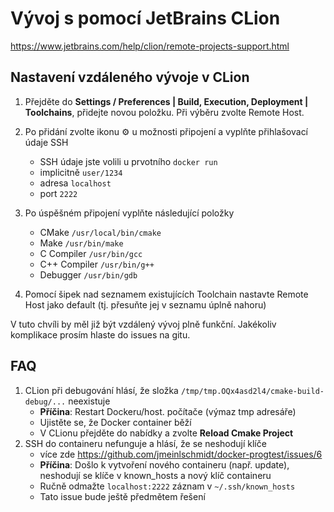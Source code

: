 # Vývoj s pomocí JetBrains CLion

https://www.jetbrains.com/help/clion/remote-projects-support.html

## Nastavení vzdáleného vývoje v CLion

1. Přejděte do **Settings / Preferences | Build, Execution, Deployment | Toolchains**, přidejte novou položku. Při výběru zvolte Remote Host.

2. Po přidání zvolte ikonu ⚙️ u možnosti připojení a vyplňte přihlašovací údaje SSH
    - SSH údaje jste volili u prvotního `docker run`
    - implicitně `user/1234`
    - adresa `localhost`
    - port `2222`

3. Po úspěšném připojení vyplňte následující položky
    - CMake `/usr/local/bin/cmake`
    - Make `/usr/bin/make`
    - C Compiler `/usr/bin/gcc`
    - C++ Compiler `/usr/bin/g++`
    - Debugger `/usr/bin/gdb`

4. Pomocí šipek nad seznamem existujících Toolchain nastavte Remote Host jako default (tj. přesuňte jej v seznamu úplně nahoru)

V tuto chvíli by měl již být vzdálený vývoj plně funkční. Jakékoliv komplikace prosím hlaste do issues na gitu.

## FAQ

1. CLion při debugování hlásí, že složka `/tmp/tmp.OQx4asd2l4/cmake-build-debug/...` neexistuje
    - **Příčina**: Restart Dockeru/host. počítače (výmaz tmp adresáře)
    - Ujistěte se, že Docker container běží
    - V CLionu přejděte do nabídky a zvolte **Reload Cmake Project**
2. SSH do containeru nefunguje a hlásí, že se neshodují klíče
    - více zde https://github.com/jmeinlschmidt/docker-progtest/issues/6
    - **Příčina**: Došlo k vytvoření nového containeru (např. update), neshodují se klíče v known_hosts a nový klíč containeru
    - Ručně odmažte `localhost:2222` záznam v `~/.ssh/known_hosts`
    - Tato issue bude ještě předmětem řešení